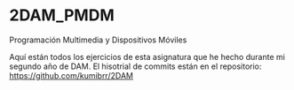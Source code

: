 # 2DAM_PMDM
Programación Multimedia y Dispositivos Móviles

Aquí están todos los ejercicios de esta asignatura que he hecho durante mi segundo año de DAM.
El hisotrial de commits están en el repositorio: https://github.com/kumibrr/2DAM
